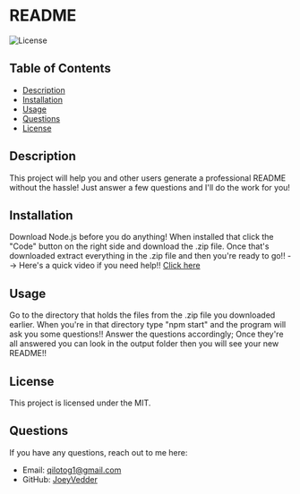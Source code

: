 # README
  
![License](https://img.shields.io/badge/License-MIT-blue.svg)
## Table of Contents

- [Description](#description)
- [Installation](#installation)
- [Usage](#usage)
- [Questions](#questions)
- [License](#license)


## Description
This project will help you and other users generate a professional README without the hassle! Just answer a few questions and I'll do the work for you!

## Installation

Download Node.js before you do anything! When installed that click the "Code" button on the right side and download the .zip file. Once that's downloaded extract everything in the .zip file and then you're ready to go!! --> Here's a quick video if you need help!! [Click here](https://youtu.be/ilfi0he_heY)


## Usage

Go to the directory that holds the files from the .zip file you downloaded earlier. When you're in that directory type "npm start" and the program will ask you some questions!! Answer the questions accordingly; Once they're all answered you can look in the output folder then you will see your new README!!



## License
This project is licensed under the MIT.



## Questions
If you have any questions, reach out to me here:
- Email: qilotog1@gmail.com
- GitHub: [JoeyVedder](https://github.com/JoeyVedder)
  
